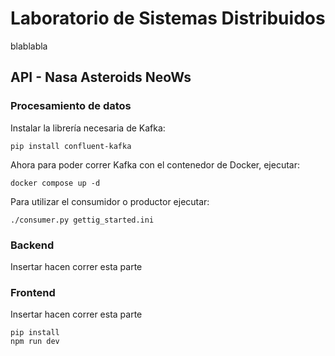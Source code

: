 # Laboratorio de Sistemas Distribuidos
blablabla

## API - Nasa Asteroids NeoWs

### Procesamiento de datos
Instalar la librería necesaria de Kafka:
```shell
pip install confluent-kafka
```
Ahora para poder correr Kafka con el contenedor de Docker, ejecutar:
```shell
docker compose up -d
```

Para utilizar el consumidor o productor ejecutar:
```shell
./consumer.py gettig_started.ini
```

### Backend
Insertar hacen correr esta parte

### Frontend
Insertar hacen correr esta parte
```shell
pip install
npm run dev
```
